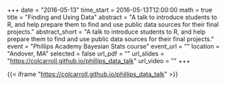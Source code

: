 +++
date = "2016-05-13"
time_start = 2016-05-13T12:00:00
math = true
title = "Finding and Using Data"
abstract = "A talk to introduce students to R, and help prepare them to find and use public data sources for their final projects."
abstract_short = "A talk to introduce students to R, and help prepare them to find and use public data sources for their final projects."
event = "Phillips Academy Bayesian Stats course"
event_url = ""
location = "Andover, MA"
selected = false
url_pdf = ""
url_slides = "https://colcarroll.github.io/phillips_data_talk"
url_video = ""
+++

{{< iframe "https://colcarroll.github.io/phillips_data_talk" >}}

